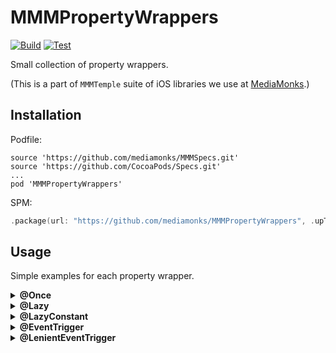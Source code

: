 # MMMPropertyWrappers

[![Build](https://github.com/mediamonks/MMMPropertyWrappers/workflows/Build/badge.svg)](https://github.com/mediamonks/MMMPropertyWrappers/actions?query=workflow%3ABuild)
[![Test](https://github.com/mediamonks/MMMPropertyWrappers/workflows/Test/badge.svg)](https://github.com/mediamonks/MMMPropertyWrappers/actions?query=workflow%3ATest)

Small collection of property wrappers.

(This is a part of `MMMTemple` suite of iOS libraries we use at [MediaMonks](https://www.mediamonks.com/).)

## Installation

Podfile:

```
source 'https://github.com/mediamonks/MMMSpecs.git'
source 'https://github.com/CocoaPods/Specs.git'
...
pod 'MMMPropertyWrappers'
```

SPM:
```swift
.package(url: "https://github.com/mediamonks/MMMPropertyWrappers", .upToNextMajor(from: "0.1.0"))
```

## Usage

Simple examples for each property wrapper.

<details><summary><strong>@Once</strong></summary>
<p>

A wrapper that allows to set a value only once after setting the initial value. This comes in useful in instances where you want to freeze the value after configuring it.

For instance on configuration object, where you want to assign a default value, but give the user the ability to alter this value in a configuration callback.

```swift
class Config {
    @Once var myValue: Bool = false
    @Once var otherValue: Bool = false

    init(_ config: (Config) -> Void) {
        config(self)
    }
}

// At call site
let config = Config {
    $0.myValue = true
}
```

Now `config.myValue` is 'frozen', if you try setting it afterwards it will throw an `assertionFailure`. However, `config.otherValue` is still open, since the user decided not to alter that value, so it's wise to call `.freeze()` after your configuration block.

```swift
init(_ config: (Config) -> Void) {
    config(self)

    _myValue.freeze()
    _otherValue.freeze()
}
```

</p>
</details>

<details><summary><strong>@Lazy</strong></summary>
<p>

A wrapper that mimicks Swift's own `lazy var`, with the upside of the ability to reset the
generated value. This can come in handy if you want to cleanup after chaning state for 
instance, but want to avoid working with optionals (e.g. when values are always available 
to begin with).

It's also possible to update the closure that generates the value.

```swift
public final class ViewModel {
    @Lazy public private(set) var myValue = MyClass(foo: false)
    @Lazy public private(set) var myInteger = 1
    
    public func action() {
		
		print(myValue.foo) // Now myValue is instantiated, foo will be false.
		print(myInteger) // == 1
		
		myInteger = 2
		print(myInteger) // == 2
		
		_myValue.reset() // Now MyClass.deinit is hit.
		_myInteger.reset()
		
		print(myValue.someValue) // Now myValue is re-instantiated.
		print(myInteger) // == 1
		
		_myValue.update(MyClass(foo: true)) // The old MyValue now hits deinit.
		_myInteger.update(50)
		
		print(myValue.foo) // Now myValue is instantiated, foo will be true.
		print(myInteger) // == 50
	}
}

// At call site
let config = Config {
    $0.myValue = true
}
```

Now `config.myValue` is 'frozen', if you try setting it afterwards it will throw an `assertionFailure`. However, `config.otherValue` is still open, since the user decided not to alter that value, so it's wise to call `.freeze()` after your configuration block.

```swift
init(_ config: (Config) -> Void) {
    config(self)

    _myValue.freeze()
    _otherValue.freeze()
}
```

</p>
</details>

<details><summary><strong>@LazyConstant</strong></summary>
<p>

Same as `@Lazy`, but without the ability to modify the value.
</p>
</details>

<details><summary><strong>@EventTrigger</strong></summary>
<p>

A wrapper that will trigger a `SimpleEvent` or `LazySimpleEvent`, e.g. `AnySimpleEvent` when the value changes. The value should conform to 	`Equatable`, and the enclosing class to `EventTriggerable`.

This removes a lot of boilerplate code, going from:

```swift
protocol ViewModel {

	var foo: String { get }
	var bar: String { get }

	var didChange: SimpleEventObservable { get }
}

class DefaultViewModel: ViewModel {

	public private(set) var foo: String {
		didSet {
			_didChange.trigger(if: foo != oldValue)
		}
	}

	public private(set) var bar: String {
		didSet {
			_didChange.trigger(if: bar != oldValue)
		}
	}

	private let _didChange = SimpleEvent()
	public var didChange: SimpleEventObservable { _didChange }
}
```

To:
```swift
class DefaultViewModel: ViewModel, EventTriggerable {

	@EventTrigger public private(set) var foo: String
	@EventTrigger public private(set) var bar: String

	private let _didChange = SimpleEvent()
	public var didChange: SimpleEventObservable { _didChange }
}
```

Every time `foo` or `bar` is set, and the `value != oldValue`, the `_didChange` event will trigger.

If your property does not conform to `Equatable`, you could use `@LenientEventTrigger`.

</p>
</details>

<details><summary><strong>@LenientEventTrigger</strong></summary>
<p>

Same as `@EventTrigger`, but without requiring to conform to `Equatable`, this will trigger every time the value hits `didSet`.
</p>
</details>
